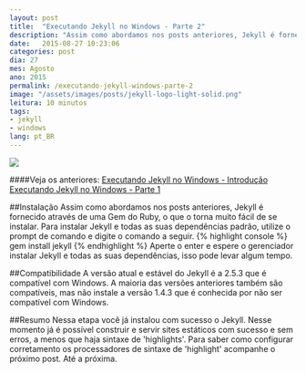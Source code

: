 ```yaml
---
layout: post
title:  "Executando Jekyll no Windows - Parte 2"
description: "Assim como abordamos nos posts anteriores, Jekyll é fornecido através de uma Gem do Ruby, o que o torna muito fácil de se instalar. Para instalar Jekyll e todas as suas dependências padrão, utilize o prompt de comando e digite o comando a seguir."
date:   2015-08-27 10:23:06
categories: post 
dia: 27
mes: Agosto
ano: 2015
permalink: /executando-jekyll-windows-parte-2
image: "/assets/images/posts/jekyll-logo-light-solid.png"
leitura: 10 minutos
tags:
- jekyll
- windows
lang: pt_BR
---
```


<p class="thumbnaill-post-70">
	<img src="{{ site.url }}/assets/images/posts/jekyll-logo-light-solid.png"/>
</p> 
	
####Veja os anteriores:
[Executando Jekyll no Windows - Introdução]({{site.url}}/executando-jekyll-windows-introducao/)
<br/>
[Executando Jekyll no Windows - Parte 1]({{site.url}}/executando-jekyll-windows-parte-1/)

##Instalação
Assim como abordamos nos posts anteriores, Jekyll é fornecido através de uma Gem do Ruby, o que o torna muito fácil de se instalar.
Para instalar Jekyll e todas as suas dependências padrão, utilize o prompt de comando e digite o comando a seguir.
{% highlight console %}
gem install jekyll
{% endhighlight %}
Aperte o enter e espere o gerenciador instalar Jekyll e todas as suas dependências, isso pode levar algum tempo.

##Compatibilidade
A versão atual e estável do Jekyll é a 2.5.3 que é compatível com Windows. A maioria das versões anteriores também são compatíveis,
mas não instale a versão 1.4.3 que é conhecida por não ser compatível com Windows.

##Resumo
Nessa etapa você já instalou com sucesso o Jekyll. Nesse momento já é possível construir e servir sites estáticos com sucesso e sem erros,
a menos que haja sintaxe de 'highlights'. Para saber como configurar corretamento os processadores de sintaxe de 'highlight' acompanhe o
próximo post. Até a próxima.